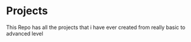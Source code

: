 # Projects
This Repo has all the projects that i have ever created from really basic to advanced level
